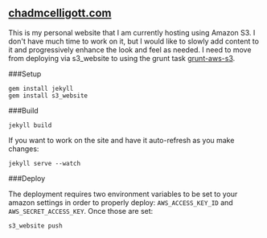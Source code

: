 [chadmcelligott.com][]
----------------------

This is my personal website that I am currently hosting using Amazon S3.  I don't have much time to work on it, but I would like to slowly add content to it and progressively enhance the look and feel as needed.
I need to move from deploying via s3_website to using the grunt task [grunt-aws-s3][].

###Setup

```shell
gem install jekyll
gem install s3_website
```

###Build

```shell
jekyll build
```
If you want to work on the site and have it auto-refresh as you make changes:

```shell
jekyll serve --watch
```

###Deploy

The deployment requires two environment variables to be set to your amazon settings in order to properly deploy: `AWS_ACCESS_KEY_ID` and `AWS_SECRET_ACCESS_KEY`.  Once those are set:

```shell
s3_website push
```

[chadmcelligott.com]: http://chadmcelligott.com
[grunt-aws-s3]: https://github.com/MathieuLoutre/grunt-aws-s3